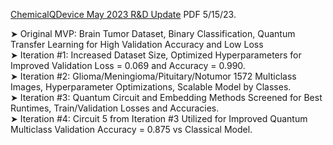 [ChemicalQDevice May 2023 R&D Update](https://www.chemicalqdevice.com/chemicalqdevice-may-2023-rd-update) PDF 5/15/23.

➤ Original MVP: Brain Tumor Dataset, Binary Classification, Quantum
Transfer Learning for High Validation Accuracy and Low Loss <br>
➤ Iteration #1: Increased Dataset Size, Optimized Hyperparameters for
Improved Validation Loss = 0.069 and Accuracy = 0.990. <br>
➤ Iteration #2: Glioma/Meningioma/Pituitary/Notumor 1572 Multiclass
Images, Hyperparameter Optimizations, Scalable Model by Classes. <br>
➤ Iteration #3: Quantum Circuit and Embedding Methods Screened for
Best Runtimes, Train/Validation Losses and Accuracies. <br>
➤ Iteration #4: Circuit 5 from Iteration #3 Utilized for Improved Quantum
Multiclass Validation Accuracy = 0.875 vs Classical Model. <br>
